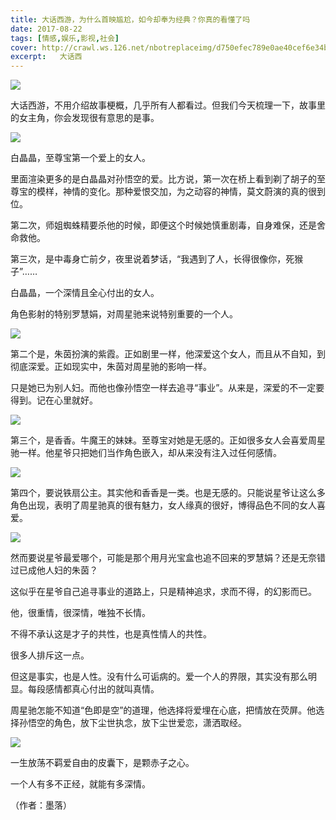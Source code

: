 ```yaml
---
title: 大话西游，为什么首映尴尬，如今却奉为经典？你真的看懂了吗
date: 2017-08-22
tags: [情感,娱乐,影视,社会]
cover: http://crawl.ws.126.net/nbotreplaceimg/d750efec789e0ae40cef6e34bd6e8997/9f08833a3c6f3df1e51e70ac254fe623.jpg
excerpt:   大话西
---
```

![](http://crawl.ws.126.net/nbotreplaceimg/d750efec789e0ae40cef6e34bd6e8997/9f08833a3c6f3df1e51e70ac254fe623.jpg)  

大话西游，不用介绍故事梗概，几乎所有人都看过。但我们今天梳理一下，故事里的女主角，你会发现很有意思的是事。

![](http://crawl.ws.126.net/nbotreplaceimg/49dc115816087eac67b3eab55e507b87/8ba7272e27746e021dec80fbe420890e.jpg)  

白晶晶，至尊宝第一个爱上的女人。

里面渲染更多的是白晶晶对孙悟空的爱。比方说，第一次在桥上看到剃了胡子的至尊宝的模样，神情的变化。那种爱恨交加，为之动容的神情，莫文蔚演的真的很到位。

第二次，师姐蜘蛛精要杀他的时候，即便这个时候她慎重剧毒，自身难保，还是舍命救他。

第三次，是中毒身亡前夕，夜里说着梦话，“我遇到了人，长得很像你，死猴子”……

白晶晶，一个深情且全心付出的女人。

角色影射的特别罗慧娟，对周星驰来说特别重要的一个人。

![](http://crawl.ws.126.net/nbotreplaceimg/bc4e413e0404ea8b386b4334d5ba150d/84053c52e7fd02e64bef6c3344e23264.jpg)  

第二个是，朱茵扮演的紫霞。正如剧里一样，他深爱这个女人，而且从不自知，到彻底深爱。正如现实中，朱茵对周星驰的影响一样。

只是她已为别人妇。而他也像孙悟空一样去追寻“事业”。从来是，深爱的不一定要得到。记在心里就好。

![](http://crawl.ws.126.net/nbotreplaceimg/bc4e413e0404ea8b386b4334d5ba150d/28402c29aa052f5dc41cbf8517e057f3.jpg)  

第三个，是香香。牛魔王的妹妹。至尊宝对她是无感的。正如很多女人会喜爱周星驰一样。他星爷只把她们当作角色嵌入，却从来没有注入过任何感情。

![](http://crawl.ws.126.net/nbotreplaceimg/d750efec789e0ae40cef6e34bd6e8997/54dc7a68060c1c0f163f12d885baa0e8.jpg)  

第四个，要说铁扇公主。其实他和香香是一类。也是无感的。只能说星爷让这么多角色出现，表明了周星驰真的很有魅力，女人缘真的很好，博得品色不同的女人喜爱。

![](http://crawl.ws.126.net/nbotreplaceimg/49dc115816087eac67b3eab55e507b87/c72ab3f469f78ae892f9a4546d03045e.jpg)  

然而要说星爷最爱哪个，可能是那个用月光宝盒也追不回来的罗慧娟？还是无奈错过已成他人妇的朱茵？

这似乎在星爷自己追寻事业的道路上，只是精神追求，求而不得，的幻影而已。

他，很重情，很深情，唯独不长情。

不得不承认这是才子的共性，也是真性情人的共性。

很多人排斥这一点。

但这是事实，也是人性。没有什么可诟病的。爱一个人的界限，其实没有那么明显。每段感情都真心付出的就叫真情。

周星驰怎能不知道“色即是空”的道理，他选择将爱埋在心底，把情放在荧屏。他选择孙悟空的角色，放下尘世执念，放下尘世爱恋，潇洒取经。

![](http://crawl.ws.126.net/nbotreplaceimg/bc4e413e0404ea8b386b4334d5ba150d/3e751603669e22510b97b86bd4e0f539.jpg)  

一生放荡不羁爱自由的皮囊下，是颗赤子之心。

一个人有多不正经，就能有多深情。

（作者：墨落）

